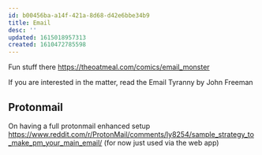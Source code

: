 ```yaml
---
id: b00456ba-a14f-421a-8d68-d42e6bbe34b9
title: Email
desc: ''
updated: 1615018957313
created: 1610472785598
---
```


Fun stuff there https://theoatmeal.com/comics/email_monster

If you are interested in the matter, read the Email Tyranny by John Freeman


## Protonmail

On having a full protonmail enhanced setup https://www.reddit.com/r/ProtonMail/comments/ly8254/sample_strategy_to_make_pm_your_main_email/
(for now just used via the web app)
